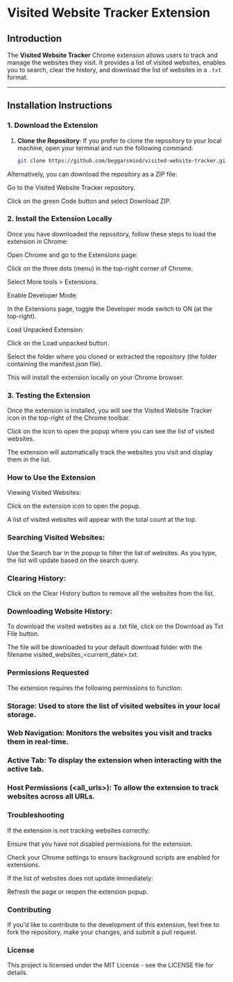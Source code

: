 # Visited Website Tracker Extension

## **Introduction**
The **Visited Website Tracker** Chrome extension allows users to track and manage the websites they visit. It provides a list of visited websites, enables you to search, clear the history, and download the list of websites in a `.txt` format.

---

## **Installation Instructions**

### **1. Download the Extension**

1. **Clone the Repository**:
   If you prefer to clone the repository to your local machine, open your terminal and run the following command:
   ```bash
   git clone https://github.com/beggarsmind/visited-website-tracker.git
Alternatively, you can download the repository as a ZIP file:

Go to the Visited Website Tracker repository.

Click on the green Code button and select Download ZIP.

### **2. Install the Extension Locally**
Once you have downloaded the repository, follow these steps to load the extension in Chrome:

Open Chrome and go to the Extensions page:

Click on the three dots (menu) in the top-right corner of Chrome.

Select More tools > Extensions.

Enable Developer Mode:

In the Extensions page, toggle the Developer mode switch to ON (at the top-right).

Load Unpacked Extension:

Click on the Load unpacked button.

Select the folder where you cloned or extracted the repository (the folder containing the manifest.json file).

This will install the extension locally on your Chrome browser.

### **3. Testing the Extension**
Once the extension is installed, you will see the Visited Website Tracker icon in the top-right of the Chrome toolbar.

Click on the icon to open the popup where you can see the list of visited websites.

The extension will automatically track the websites you visit and display them in the list.

### **How to Use the Extension**
Viewing Visited Websites:

Click on the extension icon to open the popup.

A list of visited websites will appear with the total count at the top.

### **Searching Visited Websites:**

Use the Search bar in the popup to filter the list of websites. As you type, the list will update based on the search query.

### **Clearing History:**

Click on the Clear History button to remove all the websites from the list.

### **Downloading Website History:**

To download the visited websites as a .txt file, click on the Download as Txt File button.

The file will be downloaded to your default download folder with the filename visited_websites_<current_date>.txt.

### **Permissions Requested**
The extension requires the following permissions to function:

### **Storage:** Used to store the list of visited websites in your local storage.

### **Web Navigation:** Monitors the websites you visit and tracks them in real-time.

### **Active Tab:** To display the extension when interacting with the active tab.

### **Host Permissions (<all_urls>):** To allow the extension to track websites across all URLs.

### **Troubleshooting**
If the extension is not tracking websites correctly:

Ensure that you have not disabled permissions for the extension.

Check your Chrome settings to ensure background scripts are enabled for extensions.

If the list of websites does not update immediately:

Refresh the page or reopen the extension popup.

### **Contributing**
If you'd like to contribute to the development of this extension, feel free to fork the repository, make your changes, and submit a pull request.

### **License**
This project is licensed under the MIT License - see the LICENSE file for details.
